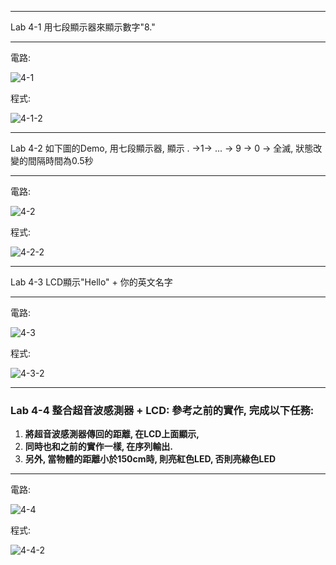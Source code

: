 ----
Lab 4-1 用七段顯示器來顯示數字"8."
____
電路:

![4-1](https://user-images.githubusercontent.com/89326999/135737327-699466a7-37ad-472d-8e90-1c0063a78c66.png)


程式:

![4-1-2](https://user-images.githubusercontent.com/89326999/135737337-a903a16a-78eb-40df-9efa-9ef16420f087.png)

----
Lab 4-2 如下圖的Demo, 用七段顯示器, 顯示 . →1→ ... → 9 → 0 → 全滅, 狀態改變的間隔時間為0.5秒
____
電路:

![4-2](https://user-images.githubusercontent.com/89326999/137607715-fab73a08-8134-4533-9e46-1bec8078b6e7.png)

程式:

![4-2-2](https://user-images.githubusercontent.com/89326999/137607718-5c7fcc1c-0092-4983-9f27-307ce588d94a.png)

----
Lab 4-3 LCD顯示"Hello" + 你的英文名字
____
電路:

![4-3](https://user-images.githubusercontent.com/89326999/138241402-9d191ec8-4ce7-442c-8146-2a7f749b84d6.png)

程式:

![4-3-2](https://user-images.githubusercontent.com/89326999/138241453-f0bf2ac3-e754-4f68-b855-7db74148355e.png)

----
### Lab 4-4 整合超音波感測器 + LCD: 參考之前的實作, 完成以下任務:

1. **將超音波感測器傳回的距離, 在LCD上面顯示,** 
2. **同時也和之前的實作一樣, 在序列輸出.** 
3. **另外, 當物體的距離小於150cm時, 則亮紅色LED, 否則亮綠色LED**
____
電路:

![4-4](https://user-images.githubusercontent.com/89326999/138250724-e9ccc737-314f-47bc-9f8f-026b5cf0bb31.png)

程式:

![4-4-2](https://user-images.githubusercontent.com/89326999/138250866-b38114e0-108b-4d24-a32f-427874bef9de.png)




